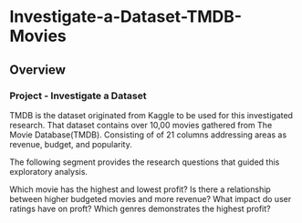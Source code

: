 # Investigate-a-Dataset-TMDB-Movies

## Overview

### Project - Investigate a Dataset

TMDB is the dataset originated from Kaggle to be used for this investigated research. That dataset contains over 10,00 movies gathered from The Movie Database(TMDB). Consisting of of 21 columns addressing areas as revenue, budget, and popularity.

The following segment provides the research questions that guided this exploratory analysis.

Which movie has the highest and lowest profit?
Is there a relationship between higher budgeted movies and more revenue?
What impact do user ratings have on proft?
Which genres demonstrates the highest profit?
